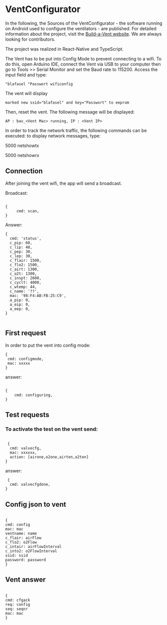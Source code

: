 # VentConfigurator

In the following, the Sources of the VentConfigurator - the software running on Android used to configure the ventilators - are published. For detailed information about the project, visit the [Build-a-Vent website](https://build-a-vent.org/). We are always looking for contributors.

The project was realized in React-Native and TypeScript.

The Vent has to be put into Config Mode to prevent connecting to a wifi. To do this, open Arduino IDE, connect the Vent via USB to your computer then go to Tools >> Serial Monitor and set the Baud rate to 115200. Access the input field and type:

```
"blafasel "Passwort wificonfig
```

The vent will display

```
marked new ssid="blafasel" and key="Passwort" to eeprom
```

Then, reset the vent. The following message will be displayed:

```
AP : bav_<Vent Mac> running, IP : <Vent IP>
```

In order to track the network traffic, the following commands can be executed:
to display network messages, type:

5000 netshowtx

5000 netshowrx

## Connection

After joining the vent wifi, the app will send a broadcast.

Broadcast:

```

{
     cmd: scan,
}

```

Answer:

```
{
  cmd: 'status',
  c_pip: 60,
  c_lip: 40,
  c_pep: 30,
  c_lep: 30,
  c_flair: 1500,
  c_flo2: 1500,
  c_airt: 1300,
  c_o2t: 1300,
  c_inspt: 2600,
  c_cyclt: 4000,
  c_wtemp: 44,
  c_name: '??',
  mac: '98:F4:AB:FB:25:C9',
  a_pip: 0,
  a_eip: 0,
  a_eep: 0,
}


```

## First request

In order to put the vent into config mode:

```
{
 cmd: configmode,
 mac: xxxxx
}

```

answer:

```

{
    cmd: configuring,
}

```

## Test requests

### To activate the test on the vent send:

```

 {
  cmd: valvecfg,
  mac: xxxxxx,
  action: [airone,o2one,airten,o2ten]
}

```

answer:

```
 {
  cmd: valvecfgdone,
}

```

## Config json to vent

```

{
cmd: config
mac: mac
ventname: name
c_flair: airFlow
c_flo2: o2Flow
c_intair: airFlowInterval
c_into2: o2FlowInterval
ssid: ssid
password: password
}

```

## Vent answer

```

{
cmd: cfgack
req: config
seq: seqnr
mac: mac
}

```

```

```
